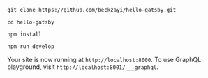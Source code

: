 ```shell
git clone https://github.com/beckzayi/hello-gatsby.git
```

```shell
cd hello-gatsby
```

```shell
npm install
```

```shell
npm run develop
```

Your site is now running at ```http://localhost:8000```. To use GraphQL playground, visit ```http://localhost:8001/___graphql```.
